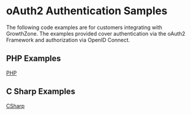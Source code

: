 # oAuth2 Authentication Samples

The following code examples are for customers integrating with GrowthZone. The examples provided cover authentication via the oAuth2 Framework and authorization via OpenID Connect. 

## PHP Examples

[PHP](PHP/)

## C Sharp Examples

[CSharp](CSharp/)
